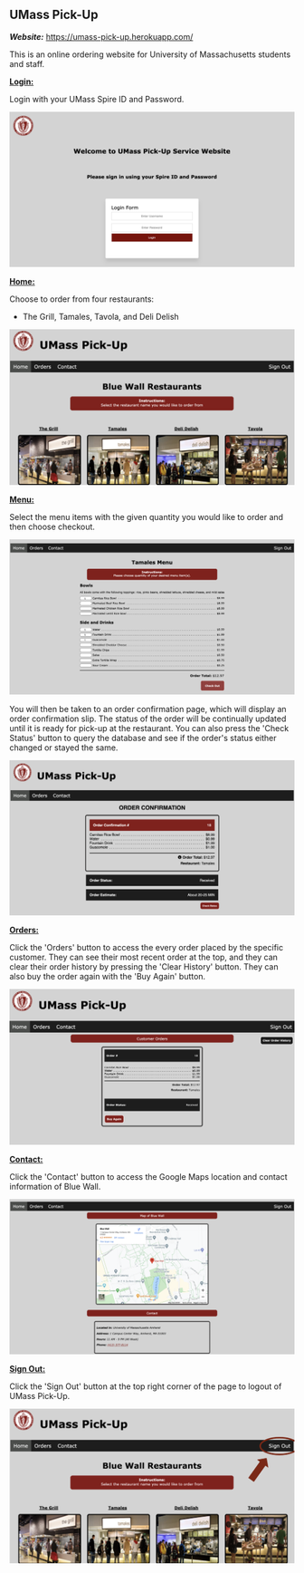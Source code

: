 ## UMass Pick-Up

_**Website:**_ https://umass-pick-up.herokuapp.com/

This is an online ordering website for University of Massachusetts students and staff.

<u>**Login:**</u>

Login with your UMass Spire ID and Password.

![Login Page](/public/images/login_example.png)

<u>**Home:**</u>

Choose to order from four restaurants:

- The Grill, Tamales, Tavola, and Deli Delish

![Home Page](/public/images/home_example.png)

<u>**Menu:**</u>

Select the menu items with the given quantity you would like to order and then choose checkout.

![Menu Page](/public/images/menu_example.png)

You will then be taken to an order confirmation page, which will display an order confirmation slip. The status of the order will be continually updated until it is ready for pick-up at the restaurant. You can also press the 'Check Status' button to query the database and see if the order's status either changed or stayed the same.

![Confirmation Page](/public/images/confirmation_example.png)

<u>**Orders:**</u>

Click the 'Orders' button to access the every order placed by the specific customer. They can see their most recent order at the top, and they can clear their order history by pressing the 'Clear History' button. They can also buy the order again with the 'Buy Again' button.

![Orders Page](/public/images/orders_example.png)

<u>**Contact:**</u>

Click the 'Contact' button to access the Google Maps location and contact information of Blue Wall.

![Contact Page](/public/images/contact_example.png)

<u>**Sign Out:**</u>

Click the 'Sign Out' button at the top right corner of the page to logout of UMass Pick-Up.

![Sign Out](/public/images/signout_example.png)
